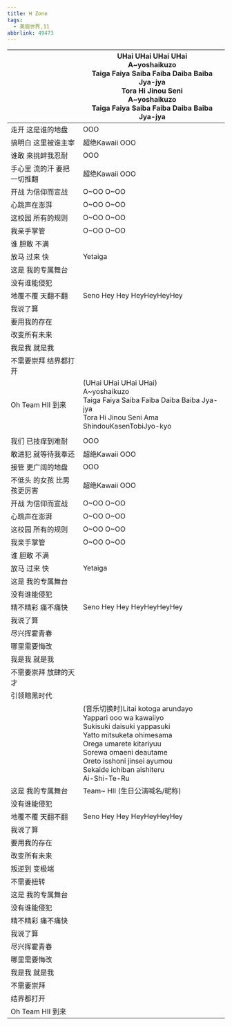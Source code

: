 ```yaml
---
title: H Zone
tags:
  - 美丽世界,11
abbrlink: 49473
---
```

|      |UHai UHai UHai UHai<br>A~yoshaikuzo<br>Taiga Faiya Saiba Faiba Daiba Baiba Jya-jya<br>Tora Hi Jinou Seni <br>A~yoshaikuzo<br>Taiga Faiya Saiba Faiba Daiba Baiba Jya-jya|
|--|--|
|走开 这是谁的地盘|OOO|
|搞明白 这里被谁主宰|超绝Kawaii OOO|
|谁敢 来挑衅我忍耐|OOO|
|手心里 流的汗 要把一切推翻|超绝Kawaii OOO|
|开战 为信仰而宣战|O~OO O~OO|
|心跳声在澎湃|O~OO O~OO|
|这校园 所有的规则|O~OO O~OO|
|我亲手掌管|O~OO O~OO|
|谁 胆敢 不满|      |
|放马 过来 快|Yetaiga|
|这是 我的专属舞台|      |
|没有谁能侵犯|      |
|地覆不覆 天翻不翻|Seno Hey Hey HeyHeyHeyHey|
|我说了算|      |
|要用我的存在|      |
|改变所有未来|      |
|我是我 就是我|      |
|不需要崇拜 结界都打开|      |
|Oh Team HII 到来|(UHai UHai UHai UHai)<br>A~yoshaikuzo<br>Taiga Faiya Saiba Faiba Daiba Baiba Jya-jya<br>Tora Hi Jinou Seni Ama ShindouKasenTobiJyo-kyo|
|      |      |
|我们 已技痒到难耐|OOO|
|敢进犯 就等待我奉还|超绝Kawaii OOO|
|接管 更广阔的地盘|OOO|
|不低头 的女孩 比男孩更厉害|超绝Kawaii OOO|
|开战 为信仰而宣战|O~OO O~OO|
|心跳声在澎湃|O~OO O~OO|
|这校园 所有的规则|O~OO O~OO|
|我亲手掌管|O~OO O~OO|
|谁 胆敢 不满|      |
|放马 过来 快|Yetaiga|
|这是 我的专属舞台|      |
|没有谁能侵犯|      |
|精不精彩 痛不痛快|Seno Hey Hey HeyHeyHeyHey|
|我说了算|      |
|尽兴挥霍青春|      |
|哪里需要悔改|      |
|我是我 就是我|      |
|不需要崇拜 放肆的天才|      |
|引领暗黑时代|      |
|      |(音乐切换时)Litai kotoga arundayo<br>Yappari ooo wa kawaiiyo<br>Sukisuki daisuki yappasuki<br>Yatto mitsuketa ohimesama<br>Orega umarete kitariyuu<br>Sorewa omaeni deautame<br>Oreto isshoni jinsei ayumou<br>Sekaide ichiban aishiteru<br>Ai-Shi-Te-Ru|
|这是 我的专属舞台|Team~ HII (生日公演喊名/昵称)|
|没有谁能侵犯|      |
|地覆不覆 天翻不翻|Seno Hey Hey HeyHeyHeyHey|
|我说了算|      |
|要用我的存在|      |
|改变所有未来|      |
|叛逆到 变极端|      |
|不需要扭转|      |
|这是 我的专属舞台|      |
|没有谁能侵犯|      |
|精不精彩 痛不痛快|      |
|我说了算|      |
|尽兴挥霍青春|      |
|哪里需要悔改|      |
|我是我 就是我|      |
|不需要崇拜|      |
|结界都打开|      |
|Oh Team HII 到来|      |
